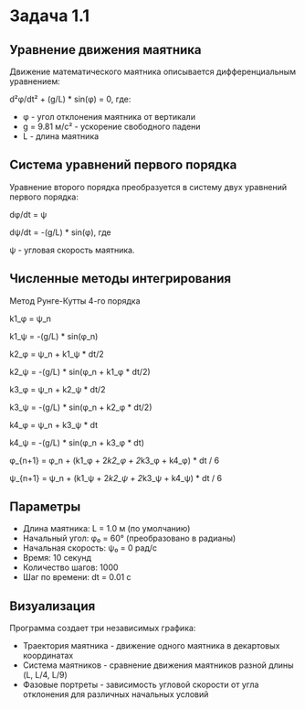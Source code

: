 # Задача 1.1 

## Уравнение движения маятника
Движение математического маятника описывается дифференциальным уравнением:

d²φ/dt² + (g/L) * sin(φ) = 0,
где:

- φ - угол отклонения маятника от вертикали
- g = 9.81 м/с² - ускорение свободного падени
- L - длина маятника

## Система уравнений первого порядка
Уравнение второго порядка преобразуется в систему двух уравнений первого порядка:

dφ/dt = ψ

dψ/dt = -(g/L) * sin(φ), где 

ψ - угловая скорость маятника.

## Численные методы интегрирования
Метод Рунге-Кутты 4-го порядка

k1_φ = ψ_n

k1_ψ = -(g/L) * sin(φ_n)

k2_φ = ψ_n + k1_ψ * dt/2

k2_ψ = -(g/L) * sin(φ_n + k1_φ * dt/2)

k3_φ = ψ_n + k2_ψ * dt/2

k3_ψ = -(g/L) * sin(φ_n + k2_φ * dt/2)

k4_φ = ψ_n + k3_ψ * dt

k4_ψ = -(g/L) * sin(φ_n + k3_φ * dt)

φ_{n+1} = φ_n + (k1_φ + 2*k2_φ + 2*k3_φ + k4_φ) * dt / 6

ψ_{n+1} = ψ_n + (k1_ψ + 2*k2_ψ + 2*k3_ψ + k4_ψ) * dt / 6

## Параметры
- Длина маятника: L = 1.0 м (по умолчанию)
- Начальный угол: φ₀ = 60° (преобразовано в радианы)
- Начальная скорость: ψ₀ = 0 рад/с
- Время: 10 секунд
- Количество шагов: 1000
- Шаг по времени: dt = 0.01 с

## Визуализация
Программа создает три независимых графика:
- Траектория маятника - движение одного маятника в декартовых координатах
- Система маятников - сравнение движения маятников разной длины (L, L/4, L/9)
- Фазовые портреты - зависимость угловой скорости от угла отклонения для различных начальных условий

